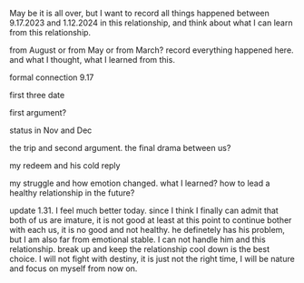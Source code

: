 May be it is all over, but I want to record all things happened between 9.17.2023 and 1.12.2024 in this relationship, and think about what I can learn from this relationship.

from August or from May or from March? record everything happened here. and what I thought, what I learned from this.

formal connection 9.17

first three date


first argument?

status in Nov and Dec

the trip and second argument. the final drama between us?

my redeem and his cold reply

my struggle and how emotion changed. what I learned? how to lead a healthy relationship in the future?

update 1.31. I feel much better today. since I think I finally can admit that both of us are imature, it is not good at least at this point to continue bother with each us, it is no good and not healthy. he definetely has his problem, but I am also far from emotional stable. I can not handle him and this relationship. break up and keep the  relationship cool down is the best choice. I will not fight with destiny, it is just not the right time, I will be nature and focus on myself from now on.
